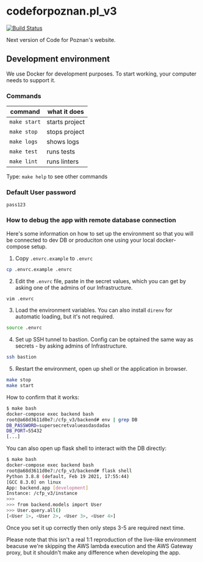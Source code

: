 # codeforpoznan.pl_v3

[![Build Status](https://travis-ci.com/CodeForPoznan/codeforpoznan.pl_v3.svg?branch=master)](https://travis-ci.com/CodeForPoznan/codeforpoznan.pl_v3)

Next version of Code for Poznan's website.

## Development environment

We use Docker for development purposes. To start working, your computer needs to support it.

### Commands

| command      | what it does   |
|--------------|----------------|
| `make start` | starts project |
| `make stop`  | stops project  |
| `make logs`  | shows logs     |
| `make test`  | runs tests     |
| `make lint`  | runs linters   |

Type: `make help` to see other commands

### Default User password

`pass123`

### How to debug the app with remote database connection

Here's some information on how to set up the environment so that you will be
connected to dev DB or produciton one using your local docker-compose setup.

1. Copy `.envrc.example` to `.envrc`

```bash
cp .envrc.example .envrc
```

2. Edit the `.envrc` file, paste in the secret values,
which you can get by asking one of the admins of our Infrastructure.

```bash
vim .envrc
```

3. Load the environment variables.
You can also install `direnv` for automatic loading, but it's not required.

```bash
source .envrc
```

4. Set up SSH tunnel to bastion. Config can be optained the same way as
secrets - by asking admins of Infrastructure.

```bash
ssh bastion
```

5. Restart the environment, open up shell or the application in browser.

```bash
make stop
make start
```

How to confirm that it works:

```bash
$ make bash
docker-compose exec backend bash
root@a68d3611d0e7:/cfp_v3/backend# env | grep DB
DB_PASSWORD=supersecretvalueasdasdadas
DB_PORT=55432
[...]
```

You can also open up flask shell to interact with the DB directly:

```bash
$ make bash
docker-compose exec backend bash
root@a68d3611d0e7:/cfp_v3/backend# flask shell
Python 3.8.8 (default, Feb 19 2021, 17:55:44)
[GCC 8.3.0] on linux
App: backend.app [development]
Instance: /cfp_v3/instance
>>>
>>> from backend.models import User
>>> User.query.all()
[<User 1>, <User 2>, <User 3>, <User 4>]
```

Once you set it up correctly then only steps 3-5 are required next time.

Please note that this isn't a real 1:1 reproduction of the live-like
environment beacuse we're skipping the AWS lambda execution and the
AWS Gateway proxy, but it shouldn't make any difference when developing the app.
